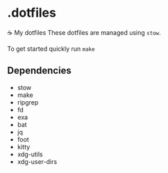 # .dotfiles
☕ My dotfiles
These dotfiles are managed using `stow`.

To get started quickly run
`make`

## Dependencies
- stow
- make
- ripgrep
- fd
- exa
- bat
- jq
- foot
- kitty
- xdg-utils
- xdg-user-dirs

